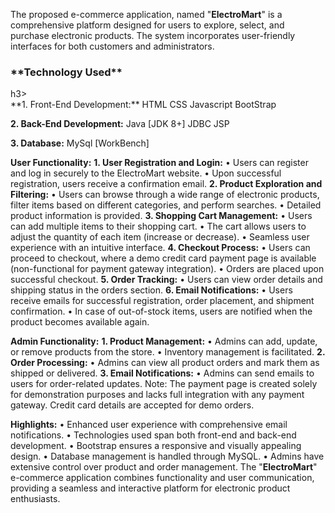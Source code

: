 The proposed e-commerce application, named "**ElectroMart**" is a comprehensive platform designed for users to explore, select, and purchase electronic products. The system incorporates user-friendly interfaces for both customers and administrators.<br>

<h3>**Technology Used**</h3>h3><br>
**1. Front-End Development:**
HTML
CSS
Javascript
BootStrap

**2. Back-End Development:**
Java [JDK 8+]
JDBC
JSP

**3. Database:**
MySql [WorkBench]

**User Functionality:**
**1.	User Registration and Login:**
•	Users can register and log in securely to the ElectroMart website.
•	Upon successful registration, users receive a confirmation email.
**2.	Product Exploration and Filtering:**
•	Users can browse through a wide range of electronic products, filter items based on different categories, and perform searches.
•	Detailed product information is provided.
**3.	Shopping Cart Management:**
•	Users can add multiple items to their shopping cart.
•	The cart allows users to adjust the quantity of each item (increase or decrease).
•	Seamless user experience with an intuitive interface.
**4.	Checkout Process:**
•	Users can proceed to checkout, where a demo credit card payment page is available (non-functional for payment gateway integration).
•	Orders are placed upon successful checkout.
**5.	Order Tracking:**
•	Users can view order details and shipping status in the orders section.
**6.	Email Notifications:**
•	Users receive emails for successful registration, order placement, and shipment confirmation.
•	In case of out-of-stock items, users are notified when the product becomes available again.

**Admin Functionality:**
**1.	Product Management:**
•	Admins can add, update, or remove products from the store.
•	Inventory management is facilitated.
**2.	Order Processing:**
•	Admins can view all product orders and mark them as shipped or delivered.
**3.	Email Notifications:**
•	Admins can send emails to users for order-related updates.
Note: The payment page is created solely for demonstration purposes and lacks full integration with any payment gateway. Credit card details are accepted for demo orders.

**Highlights:**
•	Enhanced user experience with comprehensive email notifications.
•	Technologies used span both front-end and back-end development.
•	Bootstrap ensures a responsive and visually appealing design.
•	Database management is handled through MySQL.
•	Admins have extensive control over product and order management.
The "**ElectroMart**" e-commerce application combines functionality and user communication, providing a seamless and interactive platform for electronic product enthusiasts.



